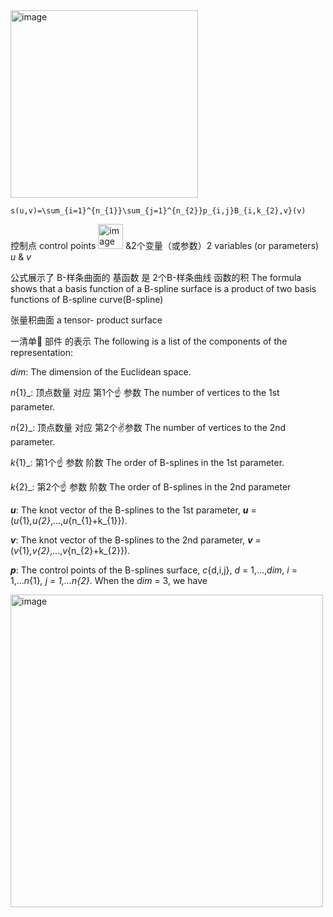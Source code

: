
<img width="300" alt="image" src="https://github.com/ChenxingWang93/ComputationalGeometry/assets/31954987/9ff9406b-57f5-4d64-8761-9e6e4d18679c">

```
s(u,v)=\sum_{i=1}^{n_{1}}\sum_{j=1}^{n_{2}}p_{i,j}B_{i,k_{2},v}(v)
```

控制点 control points <img width="40" alt="image" src="https://github.com/ChenxingWang93/ComputationalGeometry/assets/31954987/1ce47d21-5c98-496c-9c93-84bd3ba27be7"> &2个变量（或参数）2 variables (or parameters) _u_ & _v_

公式展示了 B-样条曲面的 基函数 是 2个B-样条曲线 函数的积 The formula shows that a basis function of a B-spline surface is a product of two basis functions of B-spline curve(B-spline)

张量积曲面 a tensor- product surface

一清单🧾 部件 的表示 The following is a list of the components of the representation:

_dim_: The dimension of the Euclidean space.

_n_{1}_: 顶点数量 对应 第1个☝️ 参数 The number of vertices to the 1st parameter.

_n_{2}_: 顶点数量 对应 第2个✌️参数 The number of vertices to the 2nd parameter.

_k_{1}_: 第1个☝️ 参数 阶数 The order of B-splines in the 1st parameter.

_k_{2}_: 第2个☝️ 参数 阶数 The order of B-splines in the 2nd parameter

***u***: The knot vector of the B-splines to the 1st parameter, ***u*** = (_u_{1}_,_u_{2}_,...,_u_{n_{1}+k_{1}}).

***v***: The knot vector of the B-splines to the 2nd parameter, ***v*** = (_v_{1}_,_v_{2}_,...,_v_{n_{2}+k_{2}}).

***p***: The control points of the B-splines surface, _c_{d,i,j}, _d_ = 1,...,_dim_, _i_ = 1,..._n_{1}_, _j_ = 1,..._n_{2}_.
When the _dim_ = 3, we have 

<img width="500" alt="image" src="https://github.com/ChenxingWang93/ComputationalGeometry/assets/31954987/fb7cd971-788f-4d0f-9dcc-8db6ca8f44d6">

